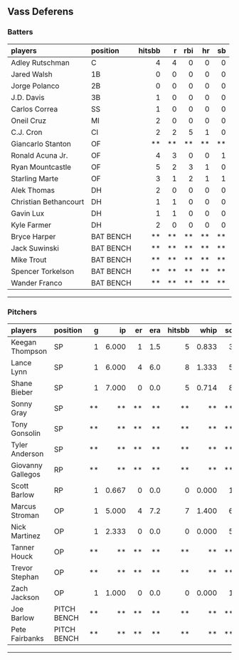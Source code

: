 ## Vass Deferens

### Batters

 
|players               |position  | hitsbb|  r| rbi| hr| sb| 
|:---------------------|:---------|------:|--:|---:|--:|--:| 
|Adley Rutschman       |C         |      4|  4|   0|  0|  0| 
|Jared Walsh           |1B        |      0|  0|   0|  0|  0| 
|Jorge Polanco         |2B        |      0|  0|   0|  0|  0| 
|J.D. Davis            |3B        |      1|  0|   0|  0|  0| 
|Carlos Correa         |SS        |      1|  0|   0|  0|  0| 
|Oneil Cruz            |MI        |      2|  0|   0|  0|  0| 
|C.J. Cron             |CI        |      2|  2|   5|  1|  0| 
|Giancarlo Stanton     |OF        |     **| **|  **| **| **| 
|Ronald Acuna Jr.      |OF        |      4|  3|   0|  0|  1| 
|Ryan Mountcastle      |OF        |      5|  2|   3|  1|  0| 
|Starling Marte        |OF        |      3|  1|   2|  1|  1| 
|Alek Thomas           |DH        |      2|  0|   0|  0|  0| 
|Christian Bethancourt |DH        |      1|  1|   0|  0|  0| 
|Gavin Lux             |DH        |      1|  1|   0|  0|  0| 
|Kyle Farmer           |DH        |      2|  0|   0|  0|  0| 
|Bryce Harper          |BAT BENCH |     **| **|  **| **| **| 
|Jack Suwinski         |BAT BENCH |     **| **|  **| **| **| 
|Mike Trout            |BAT BENCH |     **| **|  **| **| **| 
|Spencer Torkelson     |BAT BENCH |     **| **|  **| **| **| 
|Wander Franco         |BAT BENCH |     **| **|  **| **| **| 


* * *

### Pitchers

 
|players           |position    |  g|    ip| er| era| hitsbb|  whip| so|  w| sv| 
|:-----------------|:-----------|--:|-----:|--:|---:|------:|-----:|--:|--:|--:| 
|Keegan Thompson   |SP          |  1| 6.000|  1| 1.5|      5| 0.833|  3|  1|  0| 
|Lance Lynn        |SP          |  1| 6.000|  4| 6.0|      8| 1.333|  5|  0|  0| 
|Shane Bieber      |SP          |  1| 7.000|  0| 0.0|      5| 0.714|  8|  1|  0| 
|Sonny Gray        |SP          | **|    **| **|  **|     **|    **| **| **| **| 
|Tony Gonsolin     |SP          | **|    **| **|  **|     **|    **| **| **| **| 
|Tyler Anderson    |SP          | **|    **| **|  **|     **|    **| **| **| **| 
|Giovanny Gallegos |RP          | **|    **| **|  **|     **|    **| **| **| **| 
|Scott Barlow      |RP          |  1| 0.667|  0| 0.0|      0| 0.000|  1|  0|  0| 
|Marcus Stroman    |OP          |  1| 5.000|  4| 7.2|      7| 1.400|  6|  0|  0| 
|Nick Martinez     |OP          |  1| 2.333|  0| 0.0|      0| 0.000|  5|  0|  0| 
|Tanner Houck      |OP          | **|    **| **|  **|     **|    **| **| **| **| 
|Trevor Stephan    |OP          | **|    **| **|  **|     **|    **| **| **| **| 
|Zach Jackson      |OP          |  1| 1.000|  0| 0.0|      0| 0.000|  1|  0|  0| 
|Joe Barlow        |PITCH BENCH | **|    **| **|  **|     **|    **| **| **| **| 
|Pete Fairbanks    |PITCH BENCH | **|    **| **|  **|     **|    **| **| **| **| 


* * *


